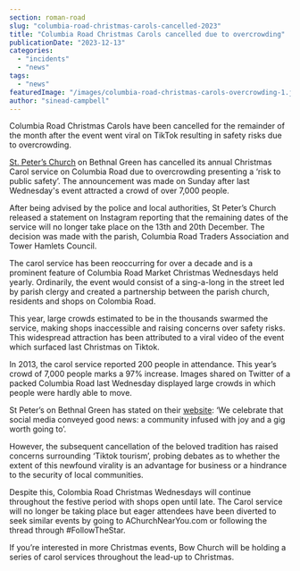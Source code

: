 ```yaml
---
section: roman-road
slug: "columbia-road-christmas-carols-cancelled-2023"
title: "Columbia Road Christmas Carols cancelled due to overcrowding"
publicationDate: "2023-12-13"
categories: 
  - "incidents"
  - "news"
tags: 
  - "news"
featuredImage: "/images/columbia-road-christmas-carols-overcrowding-1.jpg"
author: "sinead-campbell"
---
```


Columbia Road Christmas Carols have been cancelled for the remainder of the month after the event went viral on TikTok resulting in safety risks due to overcrowding.

[St. Peter’s Church](https://bethnalgreenlondon.co.uk/tower-hamlets-sites-at-risk-historic-england/) on Bethnal Green has cancelled its annual Christmas Carol service on Columbia Road due to overcrowding presenting a ‘risk to public safety’. The announcement was made on Sunday after last Wednesday's event attracted a crowd of over 7,000 people. 

After being advised by the police and local authorities, St Peter’s Church released a statement on Instagram reporting that the remaining dates of the service will no longer take place on the 13th and 20th December. The decision was made with the parish, Columbia Road Traders Association and Tower Hamlets Council. 

The carol service has been reoccurring for over a decade and is a prominent feature of Columbia Road Market Christmas Wednesdays held yearly. Ordinarily, the event would consist of a sing-a-long in the street led by parish clergy and created a partnership between the parish church, residents and shops on Colombia Road.

This year, large crowds estimated to be in the thousands swarmed the service, making shops inaccessible and raising concerns over safety risks. This widespread attraction has been attributed to a viral video of the event which surfaced last Christmas on Tiktok.

In 2013, the carol service reported 200 people in attendance. This year’s crowd of 7,000 people marks a 97% increase. Images shared on Twitter of a packed Columbia Road last Wednesday displayed large crowds in which people were hardly able to move.

St Peter’s on Bethnal Green has stated on their [website](https://www.stpetersbethnalgreen.org/columbia-carols-announcement): ‘We celebrate that social media conveyed good news: a community infused with joy and a gig worth going to’. 

However, the subsequent cancellation of the beloved tradition has raised concerns surrounding ‘Tiktok tourism’, probing debates as to whether the extent of this newfound virality is an advantage for business or a hindrance to the security of local communities. 

Despite this, Colombia Road Christmas Wednesdays will continue throughout the festive period with shops open until late. The Carol service will no longer be taking place but eager attendees have been diverted to seek similar events by going to AChurchNearYou.com or following the thread through #FollowTheStar. 

If you’re interested in more Christmas events, Bow Church will be holding a series of carol services throughout the lead-up to Christmas.


